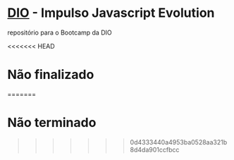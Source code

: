 # [DIO](https://www.dio.me/) - Impulso Javascript Evolution
repositório para o Bootcamp da DIO

<<<<<<< HEAD
# Não finalizado
=======
# Não terminado
>>>>>>> 0d4333440a4953ba0528aa321b8d4da901ccfbcc
